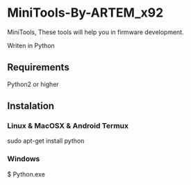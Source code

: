 # MiniTools-By-ARTEM_x92
MiniTools, These tools will help you in firmware development.

Writen in Python

## Requirements
Python2 or higher

## Instalation
### Linux & MacOSX & Android Termux
sudo apt-get install python

### Windows
$ Python.exe